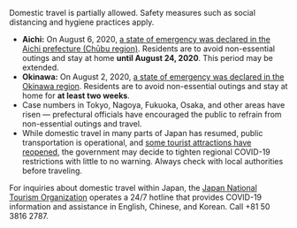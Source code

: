 Domestic travel is partially allowed. Safety measures such as social distancing and hygiene practices apply.

- **Aichi:** On August 6, 2020, [a state of emergency was declared in the Aichi prefecture (Chūbu region)](https://www.garda.com/crisis24/news-alerts/366526/japan-state-of-emergency-declared-in-aichi-province-as-of-august-6-update-35). Residents are to avoid non-essential outings and stay at home **until August 24, 2020**. This period may be extended.
- **Okinawa:** On August 2, 2020, [a state of emergency was declared in the Okinawa region](https://www.garda.com/crisis24/news-alerts/365656/japan-state-of-emergency-declared-in-okinawa-region-due-to-covid-19-update-34). Residents are to avoid non-essential outings and stay at home for **at least two weeks**.
- Case numbers in Tokyo, Nagoya, Fukuoka, Osaka, and other areas have risen — prefectural officials have encouraged the public to refrain from non-essential outings and travel.
- While domestic travel in many parts of Japan has resumed, public transportation is operational, and [some tourist attractions have reopened](https://www.japan.travel/en/coronavirus/), the government may decide to tighten regional COVID-19 restrictions with little to no warning. Always check with local authorities before traveling.

For inquiries about domestic travel within Japan, the [Japan National Tourism Organization](https://www.japan.travel/en/coronavirus/) operates a 24/7 hotline that provides COVID-19 information and assistance in English, Chinese, and Korean. Call +81 50 3816 2787.
